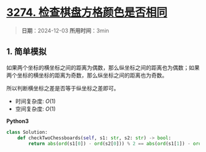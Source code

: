 # [3274. 检查棋盘方格颜色是否相同](https://leetcode.cn/problems/check-if-two-chessboard-squares-have-the-same-color/description/)

> **日期**：2024-12-03
> **所用时间**：3min

## 1. 简单模拟

如果两个坐标的横坐标之间的距离为偶数，那么纵坐标之间的距离也为偶数；如果两个坐标的横坐标的距离为奇数，那么纵坐标之间的距离也为奇数。

所以判断横坐标之差是否等于纵坐标之差即可。

- 时间复杂度: $O(1)$
- 空间复杂度: $O(1)$

**Python3**

```python
class Solution:
    def checkTwoChessboards(self, s1: str, s2: str) -> bool:
        return abs(ord(s1[0]) - ord(s2[0])) % 2 == abs(ord(s1[1]) - ord(s2[1])) % 2
```